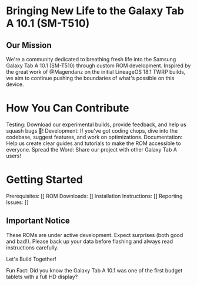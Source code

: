 # Bringing New Life to the Galaxy Tab A 10.1 (SM-T510)
## Our Mission

We're a community dedicated to breathing fresh life into the Samsung Galaxy Tab A 10.1 (SM-T510) through custom ROM development. Inspired by the great work of @Magendanz on the initial LineageOS 18.1 TWRP builds, we aim to continue pushing the boundaries of what's possible on this device.

# How You Can Contribute

Testing: Download our experimental builds, provide feedback, and help us squash bugs 🐛!
Development: If you've got coding chops, dive into the codebase, suggest features, and work on optimizations.
Documentation: Help us create clear guides and tutorials to make the ROM accessible to everyone.
Spread the Word: Share our project with other Galaxy Tab A users!

# Getting Started

Prerequisites: []
ROM Downloads: []
Installation Instructions: []
Reporting Issues: []

## Important Notice

These ROMs are under active development. Expect surprises (both good and bad!).  Please back up your data before flashing and always read instructions carefully.

Let's Build Together!


Fun Fact: Did you know the Galaxy Tab A 10.1 was one of the first budget tablets with a full HD display? 
